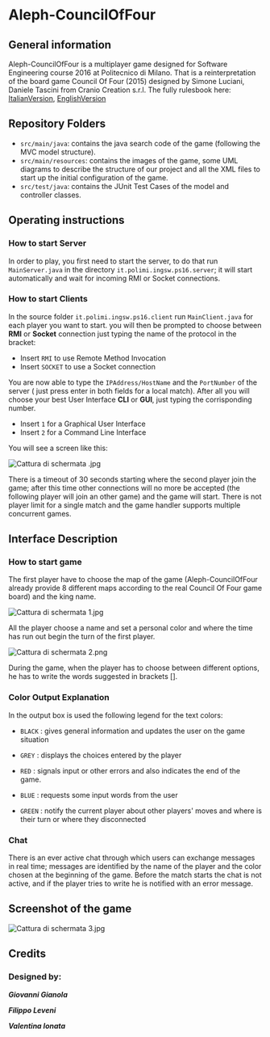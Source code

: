 # **Aleph-CouncilOfFour** #

##  General information ##
Aleph-CouncilOfFour is a multiplayer game designed for Software Engineering course 2016 at Politecnico di Milano. That is a reinterpretation of the board game Council Of Four (2015) designed by Simone Luciani, Daniele Tascini from Cranio Creation s.r.l. The fully rulesbook here: [ItalianVersion](http://www.goblins.net/sites/default/files/CD4_regolamento_ita.pdf), [EnglishVersion](http://boardgamegeek.com/file/download/rky93trbck/rules_Co4.pdf)
##  Repository Folders ##
* ```src/main/java```: contains the java search code of the game (following the MVC model structure).
* ```src/main/resources```: contains the images of the game, some UML diagrams to describe the structure of our project and all the XML files to start up the initial configuration of the game.  
* ```src/test/java```:  contains the JUnit Test Cases of the model and controller classes. 

##  Operating instructions ##
### How to start Server ###
In order to play, you first need to start the server, to do that run ```MainServer.java``` in the directory ```it.polimi.ingsw.ps16.server```; it will start automatically and wait for incoming RMI or Socket connections.
  
### How to start Clients ###
In the source folder ```it.polimi.ingsw.ps16.client``` run ```MainClient.java``` for each player you want to start. you will then be prompted to choose between **RMI** or **Socket** connection just typing the name of the protocol in the bracket:

* Insert ```RMI``` to use Remote Method Invocation
* Insert ```SOCKET``` to use a Socket connection

You are now able to type the ```IPAddress/HostName``` and the ```PortNumber``` of the server ( just press enter in both fields for a local match). 
After all you will choose your best User Interface **CLI** or **GUI**, just typing the corrisponding number. 

* Insert ```1``` for a Graphical User Interface
* Insert ```2``` for a Command Line Interface

You will see a screen like this:

![Cattura di schermata .jpg](https://bitbucket.org/repo/5kx7eM/images/4003442902-Cattura%20di%20schermata%20.jpg)

There is a timeout of 30 seconds starting where the second player join the game; after this time other connections will no more be accepted (the following player will join an other game) and the game will start. There is not player limit for a single match and the game handler supports multiple concurrent games.


## Interface Description ##
### How to start game ###
The first player have to choose the map of the game (Aleph-CouncilOfFour already provide 8 different maps according to the real Council Of Four game board) and the king name.

  
![Cattura di schermata 1.jpg](https://bitbucket.org/repo/5kx7eM/images/930085340-Cattura%20di%20schermata%201.jpg)
  

All the player choose a name and set a personal color and where the time has run out begin the turn of the first player.
   
![Cattura di schermata 2.png](https://bitbucket.org/repo/5kx7eM/images/1137636279-Cattura%20di%20schermata%202.png)
  

During the game, when the player has to choose between different options, he has to write the words suggested in brackets [].

### Color Output Explanation ###
In the output box is used the following legend for the text colors:

*  ```BLACK``` : gives general information and updates the user on the game situation   

*  ```GREY``` : displays the choices entered by the player  

*  ```RED``` : signals input or other errors and also indicates the end of the game.

*  ```BLUE``` : requests some input words from the user  

*  ```GREEN``` : notify the current player about other players' moves and where is their turn or where they disconnected


### Chat ###

There is an ever active chat through which users can exchange messages in real time; messages are identified by the name of the player and the color chosen at the beginning of the game. 
Before the match starts the chat is not active, and if the player tries to write he is notified with an error message.

## Screenshot of the game ##

![Cattura di schermata 3.jpg](https://bitbucket.org/repo/5kx7eM/images/2224398668-Cattura%20di%20schermata%203.jpg)

## Credits ##

### Designed by: ###

***Giovanni Gianola***  

***Filippo Leveni***

***Valentina Ionata***